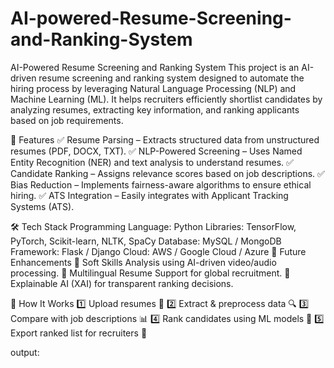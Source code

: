 # AI-powered-Resume-Screening-and-Ranking-System
AI-Powered Resume Screening and Ranking System This project is an AI-driven resume screening and ranking system designed to automate the hiring process by leveraging Natural Language Processing (NLP) and Machine Learning (ML). It helps recruiters efficiently shortlist candidates by analyzing resumes, extracting key information, and ranking applicants based on job requirements.

🚀 Features ✅ Resume Parsing – Extracts structured data from unstructured resumes (PDF, DOCX, TXT). ✅ NLP-Powered Screening – Uses Named Entity Recognition (NER) and text analysis to understand resumes. ✅ Candidate Ranking – Assigns relevance scores based on job descriptions. ✅ Bias Reduction – Implements fairness-aware algorithms to ensure ethical hiring. ✅ ATS Integration – Easily integrates with Applicant Tracking Systems (ATS).

🛠️ Tech Stack Programming Language: Python Libraries: TensorFlow, PyTorch, Scikit-learn, NLTK, SpaCy Database: MySQL / MongoDB Framework: Flask / Django Cloud: AWS / Google Cloud / Azure 📌 Future Enhancements 🔹 Soft Skills Analysis using AI-driven video/audio processing. 🔹 Multilingual Resume Support for global recruitment. 🔹 Explainable AI (XAI) for transparent ranking decisions.

🎯 How It Works 1️⃣ Upload resumes 📄 2️⃣ Extract & preprocess data 🔍 3️⃣ Compare with job descriptions 📊 4️⃣ Rank candidates using ML models 🚀 5️⃣ Export ranked list for recruiters 🎯

output:
